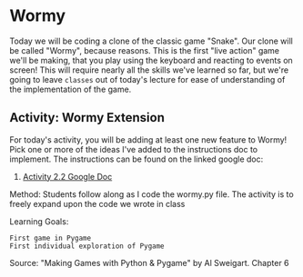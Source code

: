 # Wormy

Today we will be coding a clone of the classic game "Snake". Our clone will be called "Wormy", because reasons. This is the first "live action" game we'll be making, that you play using the keyboard and reacting to events on screen! This will require nearly all the skills we've learned so far, but we're going to leave `classes` out of today's lecture for ease of understanding of the implementation of the game.

## Activity: Wormy Extension

For today's activity, you will be adding at least one new feature to Wormy! Pick one or more of the ideas I've added to the instructions doc to implement. The instructions can be found on the linked google doc:

1. [Activity 2.2 Google Doc](https://docs.google.com/document/d/1IUgFyHVejkIUD0auUuoFMS0upZoWfxKwzyDO-M8jdS4/edit?usp=sharing)

Method:
	Students follow along as I code the wormy.py file. The activity is to freely expand upon the code we wrote in class

Learning Goals:

	First game in Pygame
	First individual exploration of Pygame

Source: "Making Games with Python & Pygame" by Al Sweigart. Chapter 6